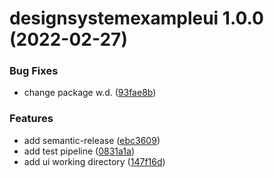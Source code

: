 # designsystemexampleui 1.0.0 (2022-02-27)


### Bug Fixes

* change package w.d. ([93fae8b](https://github.com/felipetodev/example/commit/93fae8b249764840bd2490e63ade2b583c16c15b))


### Features

* add semantic-release ([ebc3609](https://github.com/felipetodev/example/commit/ebc36092e7869a547733e1d4d57bc7c69923e664))
* add test pipeline ([0831a1a](https://github.com/felipetodev/example/commit/0831a1abddfe119622dc2011a9aa914db35e24fe))
* add ui working directory ([147f16d](https://github.com/felipetodev/example/commit/147f16d2a00310c6a950384bc3e19e349df6fae6))
